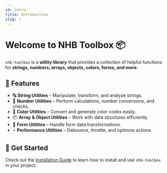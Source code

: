 ```yaml
---
id: intro
title: Introduction
slug: /
---
```


<!-- markdownlint-disable MD025 -->
# Welcome to NHB Toolbox 📦

`nhb-toolbox` is a **utility library** that provides a collection of helpful functions for **strings, numbers, arrays, objects, colors, forms, and more**.

## 🚀 Features

- 🔠 **String Utilities** – Manipulate, transform, and analyze strings.
- 🔢 **Number Utilities** – Perform calculations, number conversions, and checks.
- 🎨 **Color Utilities** – Convert and generate color codes easily.
- 📦 **Array & Object Utilities** – Work with data structures efficiently.
- 📝 **Form Utilities** – Handle form data transformations.
- ⚡ **Performance Utilities** – Debounce, throttle, and optimize actions.

## 📖 Get Started

Check out the [Installation Guide](./installation) to learn how to install and use `nhb-toolbox` in your project.
